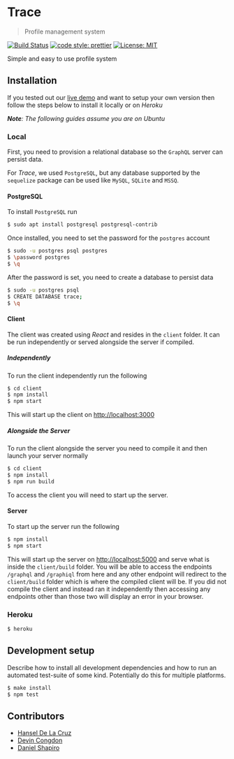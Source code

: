 # Trace

> Profile management system

[![Build Status](https://img.shields.io/travis/hanselrd/trace.svg?style=flat-square)](https://travis-ci.org/hanselrd/trace)
[![code style: prettier](https://img.shields.io/badge/code_style-prettier-ff69b4.svg?style=flat-square)](https://github.com/prettier/prettier)
[![License: MIT](https://img.shields.io/badge/License-MIT-blue.svg?style=flat-square)](LICENSE)

Simple and easy to use profile system

## Installation

If you tested out our [live demo](https://traceapp.herokuapp.com) and want to setup your own version then follow the steps below to install it locally or on *Heroku*

_**Note**: The following guides assume you are on Ubuntu_

### Local

First, you need to provision a relational database so the `GraphQL` server can persist data.

For *Trace*, we used `PostgreSQL`, but any database supported by the `sequelize` package can be used like `MySQL`, `SQLite` and `MSSQ`.

#### PostgreSQL

To install `PostgreSQL` run

```sh
$ sudo apt install postgresql postgresql-contrib

```

Once installed, you need to set the password for the `postgres` account

```sh
$ sudo -u postgres psql postgres
$ \password postgres
$ \q
```

After the password is set, you need to create a database to persist data

```sh
$ sudo -u postgres psql
$ CREATE DATABASE trace;
$ \q
```

#### Client

The client was created using *React* and resides in the `client` folder. It can be run independently or served alongside the server if compiled.

##### Independently

To run the client independently run the following

```sh
$ cd client
$ npm install
$ npm start
```

This will start up the client on [http://localhost:3000](http://localhost:3000)

##### Alongside the Server

To run the client alongside the server you need to compile it and then launch your server normally

```sh
$ cd client
$ npm install
$ npm run build
```

To access the client you will need to start up the server.

#### Server

To start up the server run the following

```sh
$ npm install
$ npm start
```

This will start up the server on [http://localhost:5000](http://localhost:5000) and serve what is inside the `client/build` folder. You will be able to access the endpoints `/graphql` and `/graphiql` from here and any other endpoint will redirect to the `client/build` folder which is where the compiled client will be. If you did not compile the client and instead ran it independently then accessing any endpoints other than those two will display an error in your browser.

### Heroku

```sh
$ heroku
```

## Development setup

Describe how to install all development dependencies and how to run an automated test-suite of some kind. Potentially do this for multiple platforms.

```sh
$ make install
$ npm test
```

## Contributors

- [Hansel De La Cruz](https://github.com/hanselrd)
- [Devin Congdon](https://github.com/DevinCongdon)
- [Daniel Shapiro](https://github.com/DS2000g)
